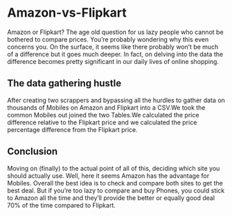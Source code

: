 # Amazon-vs-Flipkart

Amazon or Flipkart? The age old question for us lazy people who cannot be bothered to compare prices. You’re probably wondering why this even concerns you. On the surface, it seems like there probably won’t be much of a difference but it goes much deeper. In fact, on delving into the data the difference becomes pretty significant in our daily lives of online shopping.

## The data gathering hustle
After creating two scrappers and bypassing all the hurdles to gather data on thousands of Mobiles on Amazon and Flipkart into a CSV.We took the common Mobiles out joined the two Tables.We calculated the price difference relative to the Flipkart price and we calculated the price percentage difference from the Flipkart price.

## Conclusion
Moving on (finally) to the actual point of all of this, deciding which site you should actually use. Well, here it seems Amazon has the advantage for Mobiles. Overall the best idea is to check and compare both sites to get the best deal.
But if you’re too lazy to compare and buy Phones, you could stick to Amazon all the time and they’ll provide the better or equally good deal 70% of the time compared to Flipkart.
